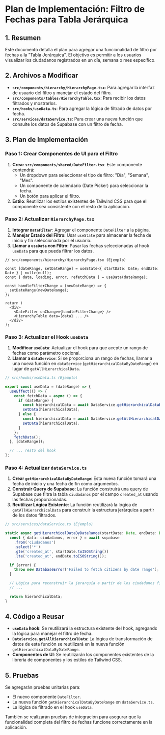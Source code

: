 # Plan de Implementación: Filtro de Fechas para Tabla Jerárquica

## 1. Resumen

Este documento detalla el plan para agregar una funcionalidad de filtro por fechas a la "Tabla Jerárquica". El objetivo es permitir a los usuarios visualizar los ciudadanos registrados en un día, semana o mes específico.

## 2. Archivos a Modificar

*   **`src/components/hierarchy/HierarchyPage.tsx`**: Para agregar la interfaz de usuario del filtro y manejar el estado del filtro.
*   **`src/components/tables/HierarchyTable.tsx`**: Para recibir los datos filtrados y mostrarlos.
*   **`src/hooks/useData.ts`**: Para agregar la lógica de filtrado de datos por fecha.
*   **`src/services/dataService.ts`**: Para crear una nueva función que consulte los datos de Supabase con un filtro de fecha.

## 3. Plan de Implementación

### Paso 1: Crear Componentes de UI para el Filtro

1.  **Crear `src/components/shared/DateFilter.tsx`**: Este componente contendrá:
    *   Un dropdown para seleccionar el tipo de filtro: "Día", "Semana", "Mes".
    *   Un componente de calendario (Date Picker) para seleccionar la fecha.
    *   Un botón para aplicar el filtro.
2.  **Estilo**: Reutilizar los estilos existentes de Tailwind CSS para que el componente sea consistente con el resto de la aplicación.

### Paso 2: Actualizar `HierarchyPage.tsx`

1.  **Integrar `DateFilter`**: Agregar el componente `DateFilter` a la página.
2.  **Manejar Estado del Filtro**: Usar `useState` para almacenar la fecha de inicio y fin seleccionada por el usuario.
3.  **Llamar a `useData` con Filtro**: Pasar las fechas seleccionadas al hook `useData` para que pueda filtrar los datos.

```tsx
// src/components/hierarchy/HierarchyPage.tsx (Ejemplo)

const [dateRange, setDateRange] = useState<{ startDate: Date; endDate: Date } | null>(null);
const { data, loading, error, refetchData } = useData(dateRange);

const handleFilterChange = (newDateRange) => {
  setDateRange(newDateRange);
};

return (
  <div>
    <DateFilter onChange={handleFilterChange} />
    <HierarchyTable data={data} ... />
  </div>
);
```

### Paso 3: Actualizar el Hook `useData`

1.  **Modificar `useData`**: Actualizar el hook para que acepte un rango de fechas como parámetro opcional.
2.  **Llamar a `dataService`**: Si se proporciona un rango de fechas, llamar a una nueva función en `dataService` (`getHierarchicalDataByDateRange`) en lugar de `getAllHierarchicalData`.

```ts
// src/hooks/useData.ts (Ejemplo)

export const useData = (dateRange) => {
  useEffect(() => {
    const fetchData = async () => {
      if (dateRange) {
        const hierarchicalData = await DataService.getHierarchicalDataByDateRange(dateRange.startDate, dateRange.endDate);
        setData(hierarchicalData);
      } else {
        const hierarchicalData = await DataService.getAllHierarchicalData();
        setData(hierarchicalData);
      }
    };
    fetchData();
  }, [dateRange]);

  // ... resto del hook
};
```

### Paso 4: Actualizar `dataService.ts`

1.  **Crear `getHierarchicalDataByDateRange`**: Esta nueva función tomará una fecha de inicio y una fecha de fin como argumentos.
2.  **Construir Query de Supabase**: La función construirá una query de Supabase que filtra la tabla `ciudadanos` por el campo `created_at` usando las fechas proporcionadas.
3.  **Reutilizar Lógica Existente**: La función reutilizará la lógica de `getAllHierarchicalData` para construir la estructura jerárquica a partir de los datos filtrados.

```ts
// src/services/dataService.ts (Ejemplo)

static async getHierarchicalDataByDateRange(startDate: Date, endDate: Date): Promise<Person[]> {
  const { data: ciudadanos, error } = await supabase
    .from('ciudadanos')
    .select('*')
    .gte('created_at', startDate.toISOString())
    .lte('created_at', endDate.toISOString());

  if (error) {
    throw new DatabaseError('Failed to fetch citizens by date range');
  }

  // Lógica para reconstruir la jerarquía a partir de los ciudadanos filtrados
  // ...

  return hierarchicalData;
}
```

## 4. Código a Reusar

*   **`useData` hook**: Se reutilizará la estructura existente del hook, agregando la lógica para manejar el filtro de fecha.
*   **`DataService.getAllHierarchicalData`**: La lógica de transformación de datos de esta función se reutilizará en la nueva función `getHierarchicalDataByDateRange`.
*   **Componentes de UI**: Se reutilizarán los componentes existentes de la librería de componentes y los estilos de Tailwind CSS.

## 5. Pruebas

Se agregarán pruebas unitarias para:

*   El nuevo componente `DateFilter`.
*   La nueva función `getHierarchicalDataByDateRange` en `dataService.ts`.
*   La lógica de filtrado en el hook `useData`.

También se realizarán pruebas de integración para asegurar que la funcionalidad completa del filtro de fechas funcione correctamente en la aplicación.
